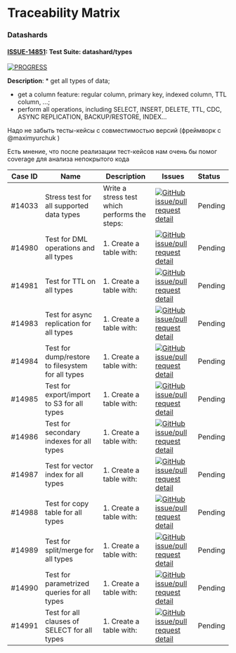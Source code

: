 # Traceability Matrix

### Datashards
#### [ISSUE-14851](https://github.com/ydb-platform/ydb/issues/14851): Test Suite: datashard/types
[![PROGRESS](https://img.shields.io/badge/PROGRESS-1%2F12:8%25-rgb(254%2C%20248%2C%20202%2C1)?style=for-the-badge&logo=database&labelColor=grey)](./summary.md#issue-14851-test-suite-datashardtypes)

**Description**: * get all types of data;
* get a column feature: regular column, primary key, indexed column, TTL column, ...;
* perform all operations, including SELECT, INSERT, DELETE, TTL,  CDC, ASYNC REPLICATION, BACKUP/RESTORE, INDEX...

Надо не забыть тесты-кейсы с совместимостью версий (фреймворк с @maximyurchuk )

Есть мнение, что после реализации тест-кейсов нам очень бы помог coverage для анализа непокрытого кода

| Case ID | Name | Description | Issues |  Status |
|---------|------|-------------|--------|:--------|
| #14033 | Stress test for all supported data types | Write a stress test which performs the steps: | [![GitHub issue/pull request detail](https://img.shields.io/github/issues/detail/state/ydb-platform/ydb/14033)](https://github.com/ydb-platform/ydb/issues/14033) | Pending |
| #14980 | Test for DML operations and all types | 1. Create a table with: | [![GitHub issue/pull request detail](https://img.shields.io/github/issues/detail/state/ydb-platform/ydb/14980)](https://github.com/ydb-platform/ydb/issues/14980) | Pending |
| #14981 | Test for TTL on all types | 1. Create a table with: | [![GitHub issue/pull request detail](https://img.shields.io/github/issues/detail/state/ydb-platform/ydb/14981)](https://github.com/ydb-platform/ydb/issues/14981) | Pending |
| #14983 | Test for async replication for all types | 1. Create a table with: | [![GitHub issue/pull request detail](https://img.shields.io/github/issues/detail/state/ydb-platform/ydb/14983)](https://github.com/ydb-platform/ydb/issues/14983) | Pending |
| #14984 | Test for dump/restore to filesystem for all types | 1. Create a table with: | [![GitHub issue/pull request detail](https://img.shields.io/github/issues/detail/state/ydb-platform/ydb/14984)](https://github.com/ydb-platform/ydb/issues/14984) | Pending |
| #14985 | Test for export/import to S3 for all types | 1. Create a table with: | [![GitHub issue/pull request detail](https://img.shields.io/github/issues/detail/state/ydb-platform/ydb/14985)](https://github.com/ydb-platform/ydb/issues/14985) | Pending |
| #14986 | Test for secondary indexes for all types | 1. Create a table with: | [![GitHub issue/pull request detail](https://img.shields.io/github/issues/detail/state/ydb-platform/ydb/14986)](https://github.com/ydb-platform/ydb/issues/14986) | Pending |
| #14987 | Test for vector index for all types | 1. Create a table with: | [![GitHub issue/pull request detail](https://img.shields.io/github/issues/detail/state/ydb-platform/ydb/14987)](https://github.com/ydb-platform/ydb/issues/14987) | Pending |
| #14988 | Test for copy table for all types | 1. Create a table with: | [![GitHub issue/pull request detail](https://img.shields.io/github/issues/detail/state/ydb-platform/ydb/14988)](https://github.com/ydb-platform/ydb/issues/14988) | Pending |
| #14989 | Test for split/merge for all types | 1. Create a table with: | [![GitHub issue/pull request detail](https://img.shields.io/github/issues/detail/state/ydb-platform/ydb/14989)](https://github.com/ydb-platform/ydb/issues/14989) | Pending |
| #14990 | Test for parametrized queries for all types | 1. Create a table with: | [![GitHub issue/pull request detail](https://img.shields.io/github/issues/detail/state/ydb-platform/ydb/14990)](https://github.com/ydb-platform/ydb/issues/14990) | Pending |
| #14991 | Test for all clauses of SELECT for all types | 1. Create a table with: | [![GitHub issue/pull request detail](https://img.shields.io/github/issues/detail/state/ydb-platform/ydb/14991)](https://github.com/ydb-platform/ydb/issues/14991) | Pending |


